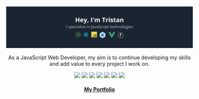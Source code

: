 <div align="center">

  [![Banner](./readme_assets/readme_banner.png)](https://github.com/tristan-greffe)

  <p>As a JavaScript Web Developer, my aim is to continue developing my skills and add value to every project I work on.</p>

  <p>
    <img src="https://img.shields.io/badge/Code-JavaScript-informational?style=flat&color=informational&logo=javascript" />
    <img src="https://img.shields.io/badge/Code-ReactJs-informational?style=flat&color=informational&logo=react.js" />
    <img src="https://img.shields.io/badge/Code-Vue-informational?style=flat&color=informational&logo=vue.js" />
    <img src="https://img.shields.io/badge/Code-Node-informational?style=flat&color=informational&logo=node.js" />
    <img src="https://img.shields.io/badge/Tool-Webpack-informational?style=flat&color=warning&logo=webpack" />
    <img src="https://img.shields.io/badge/Tool-SCSS-informational?style=flat&color=warning&logo=sass" />
    <img src="https://img.shields.io/badge/Tool-Docker-informational?style=flat&color=warning&logo=docker" />
  </p>

 <h4><a href="https://tristan-greffe.github.io/portfolio/">My Portfolio</a></h4>

</div>
